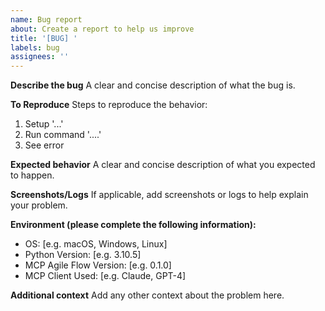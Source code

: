 ```yaml
---
name: Bug report
about: Create a report to help us improve
title: '[BUG] '
labels: bug
assignees: ''
---
```


**Describe the bug**
A clear and concise description of what the bug is.

**To Reproduce**
Steps to reproduce the behavior:
1. Setup '...'
2. Run command '....'
3. See error

**Expected behavior**
A clear and concise description of what you expected to happen.

**Screenshots/Logs**
If applicable, add screenshots or logs to help explain your problem.

**Environment (please complete the following information):**
 - OS: [e.g. macOS, Windows, Linux]
 - Python Version: [e.g. 3.10.5]
 - MCP Agile Flow Version: [e.g. 0.1.0]
 - MCP Client Used: [e.g. Claude, GPT-4]

**Additional context**
Add any other context about the problem here. 